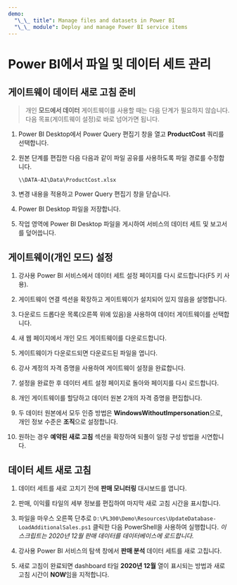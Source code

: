 ```yaml
---
demo:
  "\_\_ title": Manage files and datasets in Power BI
  "\_\_ module": Deploy and manage Power BI service items
---
```

# Power BI에서 파일 및 데이터 세트 관리

## 게이트웨이 데이터 새로 고침 준비

> 개인 **모드에서 데이터** 게이트웨이를 사용할 때는 다음 단계가 필요하지 않습니다. 다음 목표(게이트웨이 설정)로 바로 넘어가면 됩니다.

1. Power BI Desktop에서 Power Query 편집기 창을 열고 **ProductCost** 쿼리를 선택합니다.

1. 원본 단계를 편집한 다음 다음과 같이 파일 공유를 사용하도록 파일 경로를 수정합니다.

    `\\DATA-AI\Data\ProductCost.xlsx`

1. 변경 내용을 적용하고 Power Query 편집기 창을 닫습니다.

1. Power BI Desktop 파일을 저장합니다.

1. 작업 영역에 Power BI Desktop 파일을 게시하여 서비스의 데이터 세트 및 보고서를 덮어씁니다.

## 게이트웨이(개인 모드) 설정

1. 강사용 Power BI 서비스에서 데이터 세트 설정 페이지를 다시 로드합니다(F5 키 사용).

1. 게이트웨이 연결 섹션을 확장하고 게이트웨이가 설치되어 있지 않음을 설명합니다.

1. 다운로드 드롭다운 목록(오른쪽 위에 있음)을 사용하여 데이터 게이트웨이를 선택합니다.

1. 새 웹 페이지에서 개인 모드 게이트웨이를 다운로드합니다.

1. 게이트웨이가 다운로드되면 다운로드된 파일을 엽니다.

1. 강사 계정의 자격 증명을 사용하여 게이트웨이 설정을 완료합니다.

1. 설정을 완료한 후 데이터 세트 설정 페이지로 돌아와 페이지를 다시 로드합니다.

1. 개인 게이트웨이를 할당하고 데이터 원본 2개의 자격 증명을 편집합니다.

1. 두 데이터 원본에서 모두 인증 방법은 **WindowsWithoutImpersonation**으로, 개인 정보 수준은 **조직**으로 설정합니다.

1. 원하는 경우 **예약된 새로 고침** 섹션을 확장하여 되풀이 일정 구성 방법을 시연합니다.

## 데이터 세트 새로 고침

1. 데이터 세트를 새로 고치기 전에 **판매 모니터링** 대시보드를 엽니다.

1. 판매, 이익률 타일의 세부 정보를 편집하여 마지막 새로 고침 시간을 표시합니다.

1. 파일을 마우스 오른쪽 단추로 `D:\PL300\Demo\Resources\UpdateDatabase-LoadAdditionalSales.ps1` 클릭한 다음 PowerShell을 사용하여 실행합니다. *이 스크립트는 2020년 12월 판매 데이터를 데이터베이스에 로드합니다.*

1. 강사용 Power BI 서비스의 탐색 창에서 **판매 분석** 데이터 세트를 새로 고칩니다.

1. 새로 고침이 완료되면 dashboard 타일 **2020년 12월** 열이 표시되는 방법과 새로 고침 시간이 **NOW**임을 지적합니다.
